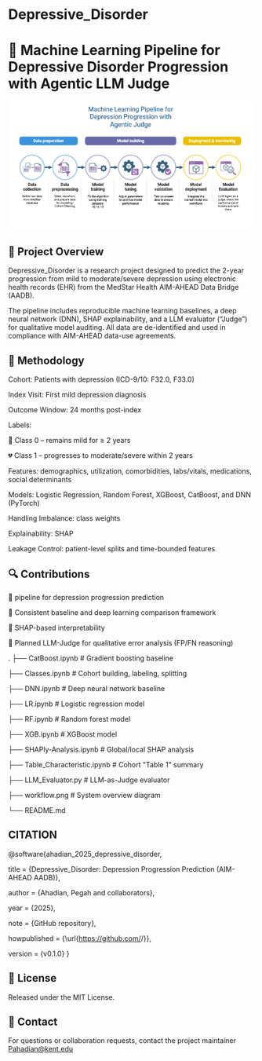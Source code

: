 # Depressive_Disorder
# 🧠 Machine Learning Pipeline for Depressive Disorder Progression with Agentic LLM Judge

![DD-Agent](ML.png)

## 🎯 Project Overview
Depressive_Disorder is a research project designed to predict the 2-year progression from mild to moderate/severe depression using electronic health records (EHR) from the MedStar Health AIM-AHEAD Data Bridge (AADB).

The pipeline includes reproducible machine learning baselines, a deep neural network (DNN), SHAP explainability, and a LLM evaluator (“Judge”) for qualitative model auditing.
All data are de-identified and used in compliance with AIM-AHEAD data-use agreements.

## 🧪 Methodology

Cohort: Patients with depression (ICD-9/10: F32.0, F33.0)

Index Visit: First mild depression diagnosis

Outcome Window: 24 months post-index

Labels:

🩵 Class 0 – remains mild for ≥ 2 years

💔 Class 1 – progresses to moderate/severe within 2 years

Features: demographics, utilization, comorbidities, labs/vitals, medications, social determinants

Models: Logistic Regression, Random Forest, XGBoost, CatBoost, and DNN (PyTorch)

Handling Imbalance: class weights 

Explainability: SHAP

Leakage Control: patient-level splits and time-bounded features

## 🔍 Contributions

📌 pipeline for depression progression prediction

📌 Consistent baseline and deep learning comparison framework

📌 SHAP-based interpretability 

📌 Planned LLM-Judge for qualitative error analysis (FP/FN reasoning)

.
├── CatBoost.ipynb              # Gradient boosting baseline

├── Classes.ipynb               # Cohort building, labeling, splitting

├── DNN.ipynb                   # Deep neural network baseline

├── LR.ipynb                    # Logistic regression model

├── RF.ipynb                    # Random forest model

├── XGB.ipynb                   # XGBoost model

├── SHAPly-Analysis.ipynb       # Global/local SHAP analysis

├── Table_Characteristic.ipynb  # Cohort "Table 1" summary

├── LLM_Evaluator.py            # LLM-as-Judge evaluator

├── workflow.png                # System overview diagram

└── README.md


## CITATION
@software{ahadian_2025_depressive_disorder,

  title        = {Depressive_Disorder: Depression Progression Prediction (AIM-AHEAD AADB)},
  
  author       = {Ahadian, Pegah and collaborators},
  
  year         = {2025},
  
  note         = {GitHub repository},
  
  howpublished = {\url{https://github.com/<your-username>/<your-repo>}},
  
  version      = {v0.1.0}
}




## 📄 License

Released under the MIT License.


## 🙋 Contact

For questions or collaboration requests, contact the project maintainer Pahadian@kent.edu
